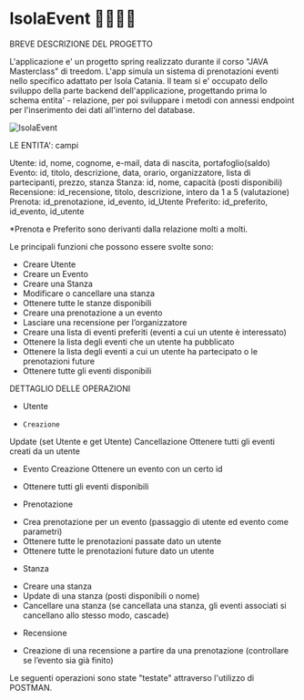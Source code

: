 # IsolaEvent 👨‍💻👩‍💻
BREVE DESCRIZIONE DEL PROGETTO 

L'applicazione e' un progetto spring realizzato durante il corso "JAVA Masterclass" di treedom.
L'app simula un sistema di prenotazioni eventi nello specifico adattato per Isola Catania. 
Il team si e' occupato dello sviluppo della parte backend dell'applicazione, progettando prima lo schema entita' - relazione, per poi sviluppare i metodi con annessi endpoint per l'inserimento dei dati all'interno del database.


![IsolaEvent](https://user-images.githubusercontent.com/83754920/173840589-796795c7-a4cf-48c7-943b-e19f4db8bdf7.jpg)


LE ENTITA': campi

Utente: id, nome, cognome, e-mail, data di nascita, portafoglio(saldo)
Evento: id, titolo, descrizione, data, orario, organizzatore, lista di partecipanti, prezzo, stanza
Stanza: id, nome, capacità (posti disponibili)
Recensione: id_recensione, titolo, descrizione, intero da 1 a 5 (valutazione)
Prenota: id_prenotazione, id_evento, id_Utente 
Preferito: id_preferito, id_evento, id_utente

*Prenota e Preferito sono derivanti dalla relazione molti a molti.


Le principali funzioni che possono essere svolte sono:

-	Creare Utente
-	Creare un Evento
-	Creare una Stanza
-	Modificare o cancellare una stanza
-	Ottenere tutte le stanze disponibili
-	Creare una prenotazione a un evento
-	Lasciare una recensione per l’organizzatore
-	Creare una lista di eventi preferiti (eventi a cui un utente è interessato)
-	Ottenere la lista degli eventi che un utente ha pubblicato
-	Ottenere la lista degli eventi a cui un utente ha partecipato o le prenotazioni future
-	Ottenere tutte gli eventi disponibili


DETTAGLIO DELLE OPERAZIONI

-	Utente
  -  	Creazione
  
  Update (set Utente e get Utente)
  Cancellazione
  Ottenere tutti gli eventi creati da un utente
  
-	Evento
  Creazione
  Ottenere un evento con un certo id
  *	Ottenere tutti gli eventi disponibili
  
-	Prenotazione
  *	Crea prenotazione per un evento (passaggio di utente ed evento come parametri)
  *	Ottenere tutte le prenotazioni passate dato un utente
  *	Ottenere tutte le prenotazioni future dato un utente

-	Stanza
  *	Creare una stanza
  *	Update di una stanza (posti disponibili o nome)
  *	Cancellare una stanza (se cancellata una stanza, gli eventi associati si cancellano allo stesso modo, cascade)

-	Recensione
  *	Creazione di una recensione a partire da una prenotazione (controllare se l’evento sia già finito)
  
  
  Le seguenti operazioni sono state "testate" attraverso l'utilizzo di POSTMAN.




